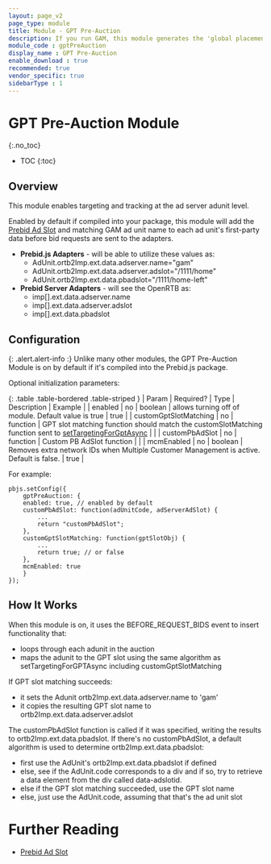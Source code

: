 ```yaml
---
layout: page_v2
page_type: module
title: Module - GPT Pre-Auction
description: If you run GAM, this module generates the 'global placement id' that's becoming required for successful auctions.
module_code : gptPreAuction
display_name : GPT Pre-Auction
enable_download : true
recommended: true
vendor_specific: true
sidebarType : 1
---
```


# GPT Pre-Auction Module
{:.no_toc}

* TOC
{:toc}

## Overview

This module enables targeting and tracking at the ad server adunit level.

Enabled by default if compiled into your package, this module will add the [Prebid Ad Slot](/features/pbAdSlot.html) and matching GAM ad unit name to each ad unit's first-party data before bid requests are sent to the adapters.

* **Prebid.js Adapters** - will be able to utilize these values as:
    * AdUnit.ortb2Imp.ext.data.adserver.name="gam"
    * AdUnit.ortb2Imp.ext.data.adserver.adslot="/1111/home"
    * AdUnit.ortb2Imp.ext.data.pbadslot="/1111/home-left"
* **Prebid Server Adapters** - will see the OpenRTB as:
    * imp[].ext.data.adserver.name
    * imp[].ext.data.adserver.adslot
    * imp[].ext.data.pbadslot

## Configuration

{: .alert.alert-info :}
Unlike many other modules, the GPT Pre-Auction Module is on by default if it's compiled
into the Prebid.js package.

Optional initialization parameters:

{: .table .table-bordered .table-striped }
| Param | Required? | Type | Description | Example |
| enabled | no | boolean | allows turning off of module. Default value is true | true |
| customGptSlotMatching | no | function | GPT slot matching function should match the customSlotMatching function sent to [setTargetingForGptAsync](/publisher-api-reference/setTargetingForGPTAsync.html) | |
| customPbAdSlot | no | function | Custom PB AdSlot function | |
| mcmEnabled | no | boolean | Removes extra network IDs when Multiple Customer Management is active. Default is false. | true |

For example:
```
pbjs.setConfig({
    gptPreAuction: {
	enabled: true, // enabled by default
	customPbAdSlot: function(adUnitCode, adServerAdSlot) {
		...
		return "customPbAdSlot";
	},
	customGptSlotMatching: function(gptSlotObj) {
		...
		return true; // or false
	},
	mcmEnabled: true
    }
});
```

## How It Works

When this module is on, it uses the BEFORE_REQUEST_BIDS event to insert functionality that:

- loops through each adunit in the auction
- maps the adunit to the GPT slot using the same algorithm as setTargetingForGPTAsync including customGptSlotMatching

If GPT slot matching succeeds:

- it sets the Adunit ortb2Imp.ext.data.adserver.name to 'gam'
- it copies the resulting GPT slot name to ortb2Imp.ext.data.adserver.adslot

The customPbAdSlot function is called if it was specified, writing the results to ortb2Imp.ext.data.pbadslot.
If there's no customPbAdSlot, a default algorithm is used to determine ortb2Imp.ext.data.pbadslot:

- first use the AdUnit's ortb2Imp.ext.data.pbadslot if defined
- else, see if the AdUnit.code corresponds to a div and if so, try to retrieve a data element from the div called data-adslotid.
- else if the GPT slot matching succeeded, use the GPT slot name
- else, just use the AdUnit.code, assuming that that's the ad unit slot

# Further Reading
- [Prebid Ad Slot](/features/pbAdSlot.html)
